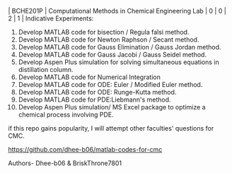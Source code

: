 | BCHE201P | Computational Methods in Chemical Engineering Lab | 0 | 0 | 2 | 1 |
Indicative Experiments:
1. Develop MATLAB code for bisection / Regula falsi method. 
2. Develop MATLAB code for Newton Raphson / Secant method. 
3. Develop MATLAB code for Gauss Elimination / Gauss Jordan method. 
4. Develop MATLAB code for Gauss Jacobi / Gauss Seidel method.
5. Develop Aspen Plus simulation for solving simultaneous equations in distillation column.
6. Develop MATLAB code for Numerical Integration
7. Develop MATLAB code for ODE: Euler / Modified Euler method.
8. Develop MATLAB code for ODE: Runge-Kutta method.
9. Develop MATLAB code for PDE:Liebmann's method.
10. Develop Aspen Plus simulation/ MS Excel package to optimize a chemical process involving PDE.

if this repo gains popularity, I will attempt other faculties' questions for CMC.

https://github.com/dhee-b06/matlab-codes-for-cmc

Authors- Dhee-b06 & BriskThrone7801
